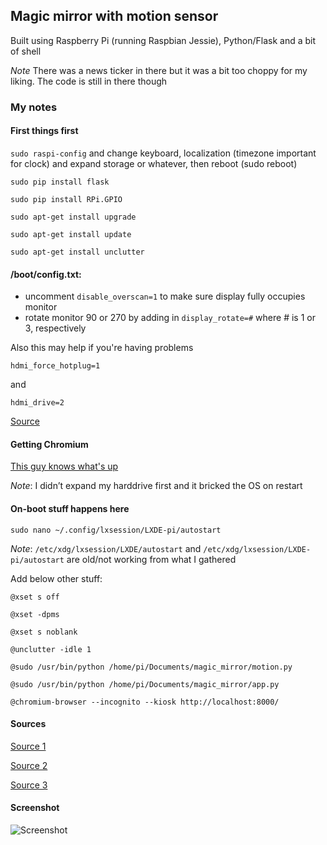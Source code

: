 ## Magic mirror with motion sensor

Built using Raspberry Pi (running Raspbian Jessie), Python/Flask and a bit of shell

*Note* There was a news ticker in there but it was a bit too choppy for my liking. The code is still in there though


### **My notes**

#### First things first
```sudo raspi-config``` and change keyboard, localization (timezone important for clock) and expand storage or whatever, then reboot (sudo reboot)

```sudo pip install flask```

```sudo pip install RPi.GPIO```

```sudo apt-get install upgrade```

```sudo apt-get install update```

```sudo apt-get install unclutter```


#### /boot/config.txt:
- uncomment ```disable_overscan=1``` to make sure display fully occupies monitor
- rotate monitor 90 or 270 by adding in ```display_rotate=#``` where # is 1 or 3, respectively

Also this may help if you're having problems

```hdmi_force_hotplug=1``` 

and

```hdmi_drive=2```

[Source](https://raspberrypi.stackexchange.com/questions/2169/how-do-i-force-the-raspberry-pi-to-turn-on-hdmi)


#### Getting Chromium
[This guy knows what's up](http://conoroneill.net/running-the-latest-chromium-45-on-debian-jessie-on-your-raspberry-pi-2/)

*Note*: I didn’t expand my harddrive first and it bricked the OS on restart

#### On-boot stuff happens here
```sudo nano ~/.config/lxsession/LXDE-pi/autostart```

*Note*: ```/etc/xdg/lxsession/LXDE/autostart``` and ```/etc/xdg/lxsession/LXDE-pi/autostart``` are old/not working from what I gathered

Add below other stuff:

```@xset s off```

```@xset -dpms```

```@xset s noblank```

```@unclutter -idle 1```

```@sudo /usr/bin/python /home/pi/Documents/magic_mirror/motion.py```

```@sudo /usr/bin/python /home/pi/Documents/magic_mirror/app.py```

```@chromium-browser --incognito --kiosk http://localhost:8000/```

#### Sources

[Source 1](http://www.ofbrooklyn.com/2014/01/2/building-photo-frame-raspberry-pi-motion-detector/)

[Source 2](http://michaelteeuw.nl/post/83188136918/magic-mirror-part-v-installing-the-raspberry-pi)

[Source 3](https://helentronica.wordpress.com/2016/01/11/magic-mirror-with-motion-detector/)

#### Screenshot
![Screenshot](https://imgur.com/aKV1Zp6)


